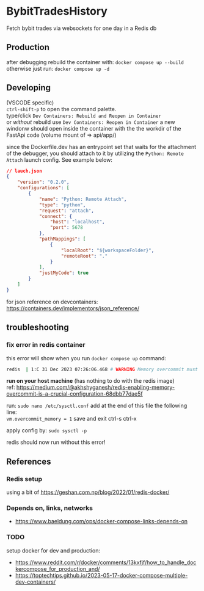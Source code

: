 # BybitTradesHistory
Fetch bybit trades via websockets for one day in a Redis db

## Production
after debugging rebuild the container with: 
`docker compose up --build`  
otherwise just run:
`docker compose up -d`

## Developing
(VSCODE specific)  
`ctrl-shift-p` to open the command palette.  
type/click `Dev Containers: Rebuild and Reopen in Container`   
or *without*  rebuild use `Dev Containers: Reopen in Container`
a new windonw should open inside the container with the the workdir of the FastApi code (volume mount of => api/app/)  

since the Dockerfile.dev has an entrypoint set that waits for the attachment of the debugger, you should attach to it by utilizing the `Python: Remote Attach` launch config. See example below:

```json
// lauch.json
{
    "version": "0.2.0",
    "configurations": [
        {
            "name": "Python: Remote Attach",
            "type": "python",
            "request": "attach",
            "connect": {
                "host": "localhost",
                "port": 5678
            },
            "pathMappings": [
                {
                    "localRoot": "${workspaceFolder}",
                    "remoteRoot": "."
                }
            ],
            "justMyCode": true
        }
    ]
}
```

for json reference on devcontainers: https://containers.dev/implementors/json_reference/


## troubleshooting

### fix error in redis container
this error will show when you run `docker compose up` command:
```bash
redis  | 1:C 31 Dec 2023 07:26:06.468 # WARNING Memory overcommit must be enabled! Without it, a background save or replication may fail under low memory condition. Being disabled, it can also cause failures without low memory condition, see https://github.com/jemalloc/jemalloc/issues/1328. To fix this issue add 'vm.overcommit_memory = 1' to /etc/sysctl.conf and then reboot or run the command 'sysctl vm.overcommit_memory=1' for this to take effect.
```


**run on your host machine** (has nothing to do with the redis image)  
ref: https://medium.com/@akhshyganesh/redis-enabling-memory-overcommit-is-a-crucial-configuration-68dbb77dae5f

run: `sudo nano /etc/sysctl.conf`
add at the end of this file the following line:  
`vm.overcommit_memory = 1`
save and exit ctrl-s ctrl-x

apply config by: `sudo sysctl -p`

redis should now run without this error!

## References
### Redis setup
using a bit of https://geshan.com.np/blog/2022/01/redis-docker/
### Depends on, links, networks
- https://www.baeldung.com/ops/docker-compose-links-depends-on


### TODO 
setup docker for dev and production:
- https://www.reddit.com/r/docker/comments/13kxfjf/how_to_handle_dockercompose_for_production_and/
- https://toptechtips.github.io/2023-05-17-docker-compose-multiple-dev-containers/